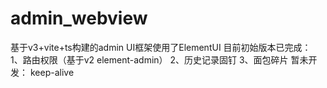 # admin_webview
基于v3+vite+ts构建的admin  UI框架使用了ElementUI  目前初始版本已完成： 1、路由权限（基于v2 element-admin） 2、历史记录固钉 3、面包碎片  暂未开发： keep-alive
